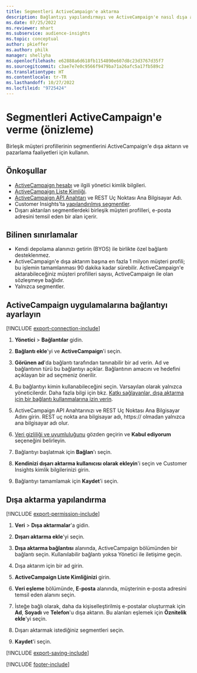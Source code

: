 ```yaml
---
title: Segmentleri ActiveCampaign'e aktarma
description: Bağlantıyı yapılandırmayı ve ActiveCampaign'e nasıl dışa aktarılacağını öğrenin.
ms.date: 07/25/2022
ms.reviewer: mhart
ms.subservice: audience-insights
ms.topic: conceptual
author: pkieffer
ms.author: philk
manager: shellyha
ms.openlocfilehash: e62888a6d618fb1154890e607d8c23d3767d35f7
ms.sourcegitcommit: c3ae7e7e0c9566f9479ba71a26afc5a17fb589c2
ms.translationtype: HT
ms.contentlocale: tr-TR
ms.lasthandoff: 10/27/2022
ms.locfileid: "9725424"
---
```

# <a name="export-segments-to-activecampaign-preview"></a>Segmentleri ActiveCampaign'e verme (önizleme)

Birleşik müşteri profillerinin segmentlerini ActiveCampaign'e dışa aktarın ve pazarlama faaliyetleri için kullanın.

## <a name="prerequisites"></a>Önkoşullar

- [ActiveCampaign hesabı](https://www.activecampaign.com/) ve ilgili yönetici kimlik bilgileri.
- [ActiveCampaign Liste Kimliği](https://help.activecampaign.com/hc/articles/360000030559-How-to-create-a-list-in-ActiveCampaign).
- [ActiveCampaign API Anahtarı](https://help.activecampaign.com/hc/articles/207317590-Getting-started-with-the-API#how-to-obtain-your-activecampaign-api-url-and-key) ve REST Uç Noktası Ana Bilgisayar Adı.
- Customer Insights'ta [yapılandırılmış segmentler](segments.md).
- Dışarı aktarılan segmentlerdeki birleşik müşteri profilleri, e-posta adresini temsil eden bir alan içerir.

## <a name="known-limitations"></a>Bilinen sınırlamalar

- Kendi depolama alanınızı getirin (BYOS) ile birlikte özel bağlantı desteklenmez.
- ActiveCampaign'e dışa aktarım başına en fazla 1 milyon müşteri profili; bu işlemin tamamlanması 90 dakika kadar sürebilir. ActiveCampaign'e aktarabileceğiniz müşteri profilleri sayısı, ActiveCampaign ile olan sözleşmeye bağlıdır.
- Yalnızca segmentler.

## <a name="set-up-connection-to-activecampaign"></a>ActiveCampaign uygulamalarına bağlantıyı ayarlayın

[!INCLUDE [export-connection-include](includes/export-connection-admn.md)]

1. **Yönetici** > **Bağlantılar** gidin.

1. **Bağlantı ekle**'yi ve **ActiveCampaign**'i seçin.

1. **Görünen ad**'da bağlantı tarafından tanınabilir bir ad verin. Ad ve bağlantının türü bu bağlantıyı açıklar. Bağlantının amacını ve hedefini açıklayan bir ad seçmeniz önerilir.

1. Bu bağlantıyı kimin kullanabileceğini seçin. Varsayılan olarak yalnızca yöneticilerdir. Daha fazla bilgi için bkz. [Katkı sağlayanlar, dışa aktarma için bir bağlantı kullanmalarına izin verin](connections.md#allow-contributors-to-use-a-connection-for-exports).

1. ActiveCampaign API Anahtarınızı ve REST Uç Noktası Ana Bilgisayar Adını girin. REST uç nokta ana bilgisayar adı, https:// olmadan yalnızca ana bilgisayar adı olur.

1. [Veri gizliliği ve uyumluluğunu](connections.md#data-privacy-and-compliance) gözden geçirin ve **Kabul ediyorum** seçeneğini belirleyin.

1. Bağlantıyı başlatmak için **Bağlan**'ı seçin.

1. **Kendinizi dışarı aktarma kullanıcısı olarak ekleyin**'i seçin ve Customer Insights kimlik bilgilerinizi girin.

1. Bağlantıyı tamamlamak için **Kaydet**'i seçin.

## <a name="configure-an-export"></a>Dışa aktarma yapılandırma

[!INCLUDE [export-permission-include](includes/export-permission.md)]

1. **Veri** > **Dışa aktarmalar**'a gidin.

1. **Dışarı aktarma ekle**'yi seçin.

1. **Dışa aktarma bağlantısı** alanında, ActiveCampaign bölümünden bir bağlantı seçin. Kullanılabilir bağlantı yoksa Yönetici ile iletişime geçin.

1. Dışa aktarım için bir ad girin.

1. **ActiveCampaign Liste Kimliğinizi** girin.

1. **Veri eşleme** bölümünde, **E-posta** alanında, müşterinin e-posta adresini temsil eden alanını seçin.

1. İsteğe bağlı olarak, daha da kişiselleştirilmiş e-postalar oluşturmak için **Ad**, **Soyadı** ve **Telefon**'u dışa aktarın. Bu alanları eşlemek için **Öznitelik ekle**'yi seçin.

1. Dışarı aktarmak istediğiniz segmentleri seçin.

1. **Kaydet**'i seçin.

[!INCLUDE [export-saving-include](includes/export-saving.md)]

[!INCLUDE [footer-include](includes/footer-banner.md)]
